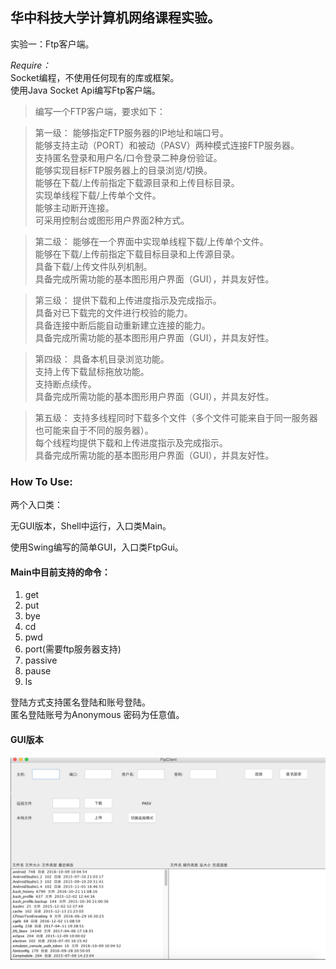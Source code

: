 ## 华中科技大学计算机网络课程实验。

实验一：Ftp客户端。

*Require：*  
Socket编程，不使用任何现有的库或框架。  
使用Java Socket Api编写Ftp客户端。
>编写一个FTP客户端，要求如下：

>第一级：
能够指定FTP服务器的IP地址和端口号。  
能够支持主动（PORT）和被动（PASV）两种模式连接FTP服务器。  
支持匿名登录和用户名/口令登录二种身份验证。  
能够实现目标FTP服务器上的目录浏览/切换。  
能够在下载/上传前指定下载源目录和上传目标目录。  
实现单线程下载/上传单个文件。  
能够主动断开连接。  
可采用控制台或图形用户界面2种方式。

>第二级：
 能够在一个界面中实现单线程下载/上传单个文件。  
能够在下载/上传前指定下载目标目录和上传源目录。  
具备下载/上传文件队列机制。  
具备完成所需功能的基本图形用户界面（GUI），并具友好性。  

>第三级：
提供下载和上传进度指示及完成指示。  
具备对已下载完的文件进行校验的能力。  
具备连接中断后能自动重新建立连接的能力。  
具备完成所需功能的基本图形用户界面（GUI），并具友好性。  

>第四级：
具备本机目录浏览功能。  
支持上传下载鼠标拖放功能。  
支持断点续传。  
具备完成所需功能的基本图形用户界面（GUI），并具友好性。  

>第五级：
支持多线程同时下载多个文件（多个文件可能来自于同一服务器也可能来自于不同的服务器）。  
每个线程均提供下载和上传进度指示及完成指示。  
具备完成所需功能的基本图形用户界面（GUI），并具友好性。


### How To Use:
两个入口类：

无GUI版本，Shell中运行，入口类Main。

使用Swing编写的简单GUI，入口类FtpGui。

#### Main中目前支持的命令：
1. get 
2. put
3. bye
4. cd
5. pwd
6. port(需要ftp服务器支持)
7. passive
8. pause
9. ls

登陆方式支持匿名登陆和账号登陆。  
匿名登陆账号为Anonymous 密码为任意值。

#### GUI版本

![Alt text](./ftp.png)
